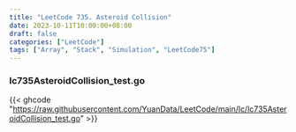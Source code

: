 ```yaml
---
title: "LeetCode 735. Asteroid Collision"
date: 2023-10-11T10:00:00+08:00
draft: false
categories: ["LeetCode"]
tags: ["Array", "Stack", "Simulation", "LeetCode75"]
---
```

### lc735AsteroidCollision_test.go
{{< ghcode "https://raw.githubusercontent.com/YuanData/LeetCode/main/lc/lc735AsteroidCollision_test.go" >}}